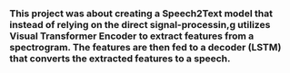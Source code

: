 ### This project was about creating a Speech2Text model that instead of relying on the direct signal-processin,g utilizes Visual Transformer Encoder to extract features from a spectrogram. The features are then fed to a decoder (LSTM) that converts the extracted features to a speech.
